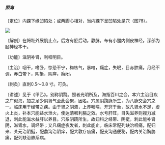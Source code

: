 ##### 照海

〔定位〕内踝下缘凹陷处；或两脚心相对，当内踝下呈凹陷处是穴（图78）。

![](img/图78.jpg)

〔解剖〕在𧿹趾外展肌止点，后方有胫后动，静脉，布有小腿内侧皮神经，深部为胫神经本干。

〔功能〕滋阴补肾，利咽明目。

〔主治〕咽干，嗜卧，惊恐不宁，梅核气，暴喑，痫症，失眠，目赤肿痛，月经不调，赤白带下，阴挺，阴痒，癃闭。

〔刺灸〕直刺0.5〜0.8 寸。可灸。  

〔讲述〕见于《甲乙》。别称阴跷。照者光明所及，海指百川之会，本穴主治目疾之广似海，加之足少阴肾气至此会聚，因名。穴属阴跷脉所生，为八脉交会穴之一。临床用于经带之疾。由于肾之阴液，上养咽喉，开窍于舌，故凡肾水不足，虚火上炎，补本穴能益水泄火，使达清咽利膈之效。水亏肝旺，目失滋养则视力减退，刺此能滋水益肝以养目。穴系阴跷所生，故妇科之经带、阴挺，刺此能补肾阴，滋肾水，调经带；又凡痫症夜发者，刺此能止。临床常配列缺治咽痛，配归来、关元治阴挺，配蠡沟治阴痒，配大敦疗疝痛，配支沟通便秘，配内关治胸胁痛，配列缺治肺系病。
